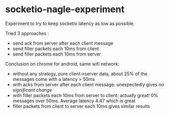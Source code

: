 # socketio-nagle-experiment
Experiment to try to keep socketio latency as low as possible.

Tried 3 approaches :

* send ack from server after each client message
* send filler packets each 10ms from client
* send filler packets each 10ms from server


Conclusion on chrome for android, same wifi network:

* without any strategy, pure client->server data, about 25% of the messages come with a latency > 50ms
* with acks from server after each client message: unexpectedly gives *no significant change*
* with filler packets each 10ms from server to client: actually great! 0% messages over 50ms. Average latency 4.47 which is great
* filler packets from client to server each 10ms gives similar results
